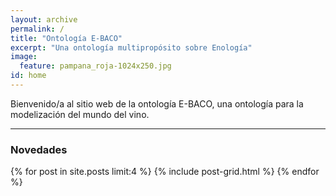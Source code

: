 ```yaml
---
layout: archive
permalink: /
title: "Ontología E-BACO"
excerpt: "Una ontología multipropósito sobre Enología"
image:
  feature: pampana_roja-1024x250.jpg
id: home
---
```


Bienvenido/a al sitio web de la ontología E-BACO, una ontología para la modelización del mundo del vino. 

---

### Novedades

<div class="tiles">
{% for post in site.posts limit:4 %}
	{% include post-grid.html %}
{% endfor %}
</div>
